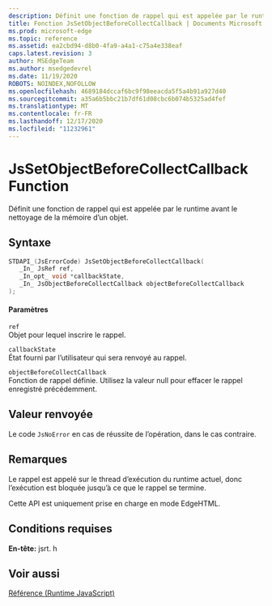 ```yaml
---
description: Définit une fonction de rappel qui est appelée par le runtime avant le nettoyage de la mémoire d’un objet.
title: Fonction JsSetObjectBeforeCollectCallback | Documents Microsoft
ms.prod: microsoft-edge
ms.topic: reference
ms.assetid: ea2cbd94-d8b0-4fa9-a4a1-c75a4e338eaf
caps.latest.revision: 3
author: MSEdgeTeam
ms.author: msedgedevrel
ms.date: 11/19/2020
ROBOTS: NOINDEX,NOFOLLOW
ms.openlocfilehash: 4689184dccaf6bc9f98eeacda5f5a4b91a927d40
ms.sourcegitcommit: a35a6b5bbc21b7df61d08cbc6b074b5325ad4fef
ms.translationtype: MT
ms.contentlocale: fr-FR
ms.lasthandoff: 12/17/2020
ms.locfileid: "11232961"
---
```

# JsSetObjectBeforeCollectCallback Function

Définit une fonction de rappel qui est appelée par le runtime avant le nettoyage de la mémoire d’un objet.  
  
## Syntaxe  
  
```cpp  
STDAPI_(JsErrorCode) JsSetObjectBeforeCollectCallback(  
   _In_ JsRef ref,  
   _In_opt_ void *callbackState,  
   _In_ JsObjectBeforeCollectCallback objectBeforeCollectCallback  
);  
```  
  
#### Paramètres  
 `ref`  
 Objet pour lequel inscrire le rappel.  
  
 `callbackState`  
 État fourni par l’utilisateur qui sera renvoyé au rappel.  
  
 `objectBeforeCollectCallback`  
 Fonction de rappel définie. Utilisez la valeur null pour effacer le rappel enregistré précédemment.  
  
## Valeur renvoyée  
 Le code `JsNoError` en cas de réussite de l’opération, dans le cas contraire.  
  
## Remarques  
 Le rappel est appelé sur le thread d’exécution du runtime actuel, donc l’exécution est bloquée jusqu’à ce que le rappel se termine.  
  
 Cette API est uniquement prise en charge en mode EdgeHTML.  
  
## Conditions requises  
 **En-tête:** jsrt. h  
  
## Voir aussi  
 [Référence (Runtime JavaScript)](../chakra-hosting/reference-javascript-runtime.md)
